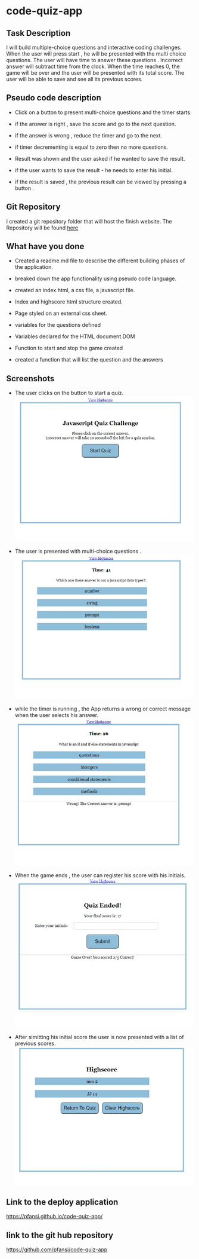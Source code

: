 # code-quiz-app

## Task Description

I will build multiple-choice questions and interactive coding challenges.
When the user will press start , he will be presented with the multi choice questions.
The user will have time to answer these questions . Incorrect answer will subtract time from the clock.
When the time reaches 0, the game will be over and the user will be presented with its total score.
The user will be able to save and see all its previous scores.

## Pseudo code description

- Click on a button to present multi-choice questions and the timer starts.

- if the answer is right , save the score and go to the next question.

- if the answer is wrong , reduce the timer and go to the next.

- if timer decrementing is equal to zero then no more questions.

- Result was shown and the user asked if he wanted to save the result.

- if the user wants to save the result - he needs to enter his initial.

- if the result is saved , the previous result can be viewed by pressing a button .

## Git Repository

I created a git repository folder that will host the finish website. The Repository will be found [here](https://github.com/pfansi/code-quiz-app)

## What have you done

- Created a readme.md file to describe the different building phases of the application.

- breaked down the app functionality using pseudo code language.

- created an index.html, a css file, a javascript file.

- Index and highscore html structure created.

- Page styled on an external css sheet.

- variables for the questions defined

- Variables declared for the HTML document DOM

- Function to start and stop the game created

- created a function that will list the question and the answers

## Screenshots

- The user clicks on the button to start a quiz. ![screenshot](./images/start_quiz.JPG)

- The user is presented with multi-choice questions . ![screenshot](./images/multi_choices.JPG)

- while the timer is running , the App returns a wrong or correct message when the user selects his answer. ![screenshot](./images/timer_start.JPG)

- When the game ends , the user can register his score with his initials. ![screenshot](./images/register_score.JPG)

- After simitting his initial score the user is now presented with a list of previous scores. ![screenshot](./images/list_score.JPG)

## Link to the deploy application

https://pfansi.github.io/code-quiz-app/

## link to the git hub repository

https://github.com/pfansi/code-quiz-app
